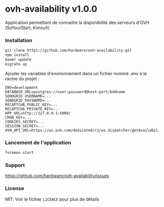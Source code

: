ovh-availability v1.0.0
=======================

Application permettant de connaitre la disponibilité des serveurs d'OVH (SoYourStart, Kimsufi)

### Installation

```bash
git clone https://github.com/hardware/ovh-availability.git
npm install
bower update
migrate up
```

Ajouter les variables d'environnement dans un fichier nommé .env à la racine du projet :

```
ENV=development
DATABASE_URL=postgres://user:password@host:port/bddname
SENDGRID_USERNAME=...
SENDGRID_PASSWORD=...
RECAPTCHA_PUBLIC_KEY=...
RECAPTCHA_PRIVATE_KEY=...
APP_URL=http://127.0.0.1:5000/
CRON_KEY=...
COOKIES_SECRET=...
SESSION_SECRET=...
OVH_API_URL=https://ws.ovh.com/dedicated/r2/ws.dispatcher/getAvailability2
```

### Lancement de l'application

```bash
foreman start
```

### Support

https://github.com/hardware/ovh-availability/issues

### License
MIT. Voir le fichier ``LICENCE`` pour plus de détails
